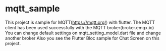 # mqtt_sample
This project is sample for MQTT(https://mqtt.org/) with flutter.
The MQTT client has been used successfully with the MQTT broker(broker.emqx.io)
You can change default settings on mqtt_setting_model.dart file and  change another broker
Also you see the Flutter Bloc sample for Chat Screen on this project.



